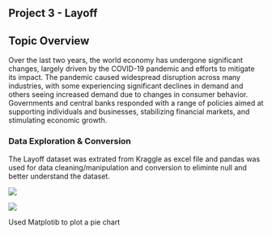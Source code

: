 ## Project 3 - Layoff 

## Topic Overview

Over the last two years, the world economy has undergone significant changes, largely driven by the COVID-19 pandemic and efforts to mitigate its impact.
The pandemic caused widespread disruption across many industries, with some experiencing significant declines in demand and others seeing increased demand due to changes in consumer behavior. Governments and central banks responded with a range of policies aimed at supporting individuals and businesses, stabilizing financial markets, and stimulating economic growth.


### Data Exploration & Conversion

The Layoff dataset was extrated from Kraggle as excel file and pandas was used for data cleaning/manipulation and conversion to eliminte null and better understand the dataset.




![](https://github.com/termehmohebbie/deadline-mode/blob/main/Images/Data%20%20Exploration%20%20%26%20Conversion.PNG)


![](https://github.com/termehmohebbie/deadline-mode/blob/main/Images/Capture.PNG)


Used Matplotib to plot a pie chart
